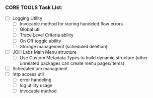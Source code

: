 ### CORE TOOLS Task List:
- [ ] Logging Utility
  - [ ] Invocable method for storing handeled flow errors
  - [ ] Global util
  - [ ] Trace Level Criteria ability
  - [ ] On Off toggle ability
  - [ ] Storage management (scheduled deletion)
- [ ] JOH Labs Main Menu structure
  - [ ] Use Custom Metadata Types to build dynamic structure (other unrelated packages can create menu pages/items)
- [ ] Scheduled job managment
- [ ] http access util
  - [ ] error handeling
  - [ ] log utility usage
  - [ ] invocable method